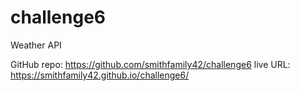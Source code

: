 # challenge6
Weather API

GitHub repo: https://github.com/smithfamily42/challenge6
live URL: https://smithfamily42.github.io/challenge6/

